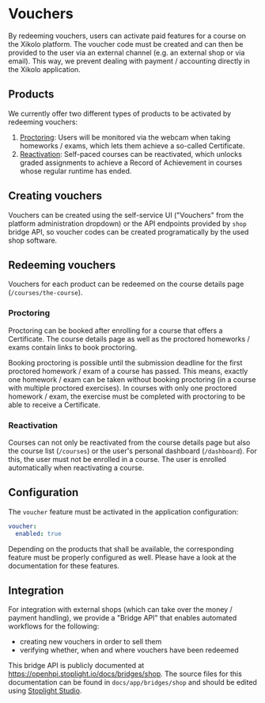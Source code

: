 # Vouchers

By redeeming vouchers, users can activate paid features for a course on the Xikolo platform.
The voucher code must be created and can then be provided to the user via an external channel (e.g. an external shop or via email).
This way, we prevent dealing with payment / accounting directly in the Xikolo application.

## Products

We currently offer two different types of products to be activated by redeeming vouchers:

1. [Proctoring](proctoring.md): Users will be monitored via the webcam when taking homeworks / exams, which lets them achieve a so-called Certificate.
2. [Reactivation](reactivation.md): Self-paced courses can be reactivated, which unlocks graded assignments to achieve a Record of Achievement in courses whose regular runtime has ended.

## Creating vouchers

Vouchers can be created using the self-service UI ("Vouchers" from the platform administration dropdown) or the API endpoints provided by `shop` bridge API, so voucher codes can be created programatically by the used shop software.

## Redeeming vouchers

Vouchers for each product can be redeemed on the course details page (`/courses/the-course`).

### Proctoring

Proctoring can be booked after enrolling for a course that offers a Certificate.
The course details page as well as the proctored homeworks / exams contain links to book proctoring.

Booking proctoring is possible until the submission deadline for the first proctored homework / exam of a course has passed.
This means, exactly one homework / exam can be taken without booking proctoring (in a course with multiple proctored exercises).
In courses with only one proctored homework / exam, the exercise must be completed with proctoring to be able to receive a Certificate.

### Reactivation

Courses can not only be reactivated from the course details page but also the course list (`/courses`) or the user's personal dashboard (`/dashboard`).
For this, the user must not be enrolled in a course. The user is enrolled automatically when reactivating a course.

## Configuration

The `voucher` feature must be activated in the application configuration:

```yaml title="xikolo.yml"
voucher:
  enabled: true
```

Depending on the products that shall be available, the corresponding feature must be properly configured as well.
Please have a look at the documentation for these features.

## Integration

For integration with external shops (which can take over the money / payment handling), we provide a "Bridge API" that enables automated workflows for the following:

- creating new vouchers in order to sell them
- verifying whether, when and where vouchers have been redeemed

This bridge API is publicly documented at <https://openhpi.stoplight.io/docs/bridges/shop>.
The source files for this documentation can be found in `docs/app/bridges/shop` and should be edited using [Stoplight Studio](https://stoplight.io/studio).
